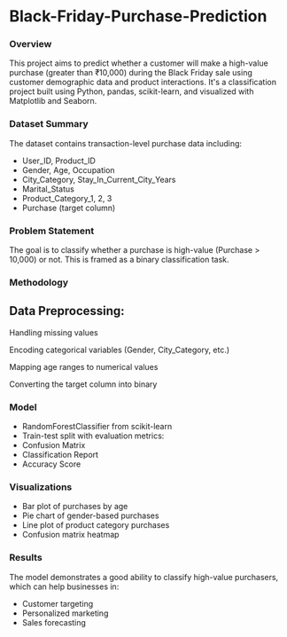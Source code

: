 # Black-Friday-Purchase-Prediction 

### Overview
This project aims to predict whether a customer will make a high-value purchase (greater than ₹10,000) during the Black Friday sale using customer demographic data and product interactions. It's a classification project built using Python, pandas, scikit-learn, and visualized with Matplotlib and Seaborn.

###  Dataset Summary
The dataset contains transaction-level purchase data including:

- User_ID, Product_ID
- Gender, Age, Occupation
- City_Category, Stay_In_Current_City_Years
- Marital_Status
- Product_Category_1, 2, 3
- Purchase (target column)

### Problem Statement
The goal is to classify whether a purchase is high-value (Purchase > 10,000) or not. This is framed as a binary classification task.

###  Methodology
## Data Preprocessing:
Handling missing values

Encoding categorical variables (Gender, City_Category, etc.)

Mapping age ranges to numerical values

Converting the target column into binary

### Model
- RandomForestClassifier from scikit-learn
- Train-test split with evaluation metrics:
- Confusion Matrix
- Classification Report
- Accuracy Score

### Visualizations
 - Bar plot of purchases by age
- Pie chart of gender-based purchases
- Line plot of product category purchases
- Confusion matrix heatmap

### Results
The model demonstrates a good ability to classify high-value purchasers, which can help businesses in:

- Customer targeting
- Personalized marketing
- Sales forecasting

